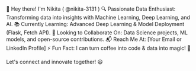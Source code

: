 👋 Hey there! I'm Nikita ( @nikita-3131 )
🔍 Passionate Data Enthusiast: Transforming data into insights with Machine Learning, Deep Learning, and AI.
📚 Currently Learning: Advanced Deep Learning & Model Deployment (Flask, Fetch API).
🤝 Looking to Collaborate On: Data Science projects, ML models, and open-source contributions.
📬 Reach Me At: [Your Email or LinkedIn Profile]
⚡ Fun Fact: I can turn coffee into code & data into magic! 🚀

Let's connect and innovate together! 😃
<!---
nikita-3131/nikita-3131 is a ✨ special ✨ repository because its `README.md` (this file) appears on your GitHub profile.
You can click the Preview link to take a look at your changes.
--->
